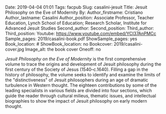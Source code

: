 Date: 2019-04-04 01:01
Tags: facpub
Slug: casalini-jesuit
Title: Jesuit Philosophy on the Eve of Modernity
By:
Author_firstname: Cristiano 
Author_lastname: Casalini
Author_position: Associate Professor, Teacher Education, Lynch School of Education; Research Scholar, Institute for Advanced Jesuit Studies
Second_author:
Second_position:
Third_author:
Third_position:
Youtube: https://www.youtube.com/embed/YCI37AnPMCc
Sample_pages: 2019/casalini-book.pdf
ShowSample_pages: yes
Book_location: #
ShowBook_location: no
Bookcover: 2019/casalini-cover.jpg
Image_alt: the book cover 
Oneoff: no

<em>Jesuit Philosophy on the Eve of Modernity</em> is the first comprehensive volume to trace the origins and development of Jesuit philosophy during the first century of the Society of Jesus (1540–c.1640). Filling a gap in the history of philosophy, the volume seeks to identify and examine the limits of the "distinctiveness" of Jesuit philosophers during an age of dramatic turbulence in Western thought. The eighteen contributions by some of the leading specialists in various fields are divided into four sections, which guide the reader through cultural milieus, thematic issues, and intellectual biographies to show the impact of Jesuit philosophy on early modern thought. 
